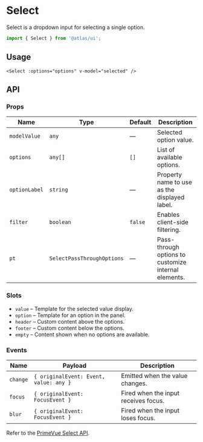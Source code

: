 # Select

Select is a dropdown input for selecting a single option.

```ts
import { Select } from '@atlas/ui';
```

## Usage

```vue
<Select :options="options" v-model="selected" />
```

## API

### Props
| Name | Type | Default | Description |
| ---- | ---- | ------- | ----------- |
| `modelValue` | `any` | — | Selected option value. |
| `options` | `any[]` | `[]` | List of available options. |
| `optionLabel` | `string` | — | Property name to use as the displayed label. |
| `filter` | `boolean` | `false` | Enables client-side filtering. |
| `pt` | `SelectPassThroughOptions` | — | Pass-through options to customize internal elements. |

### Slots
- `value` – Template for the selected value display.
- `option` – Template for an option in the panel.
- `header` – Custom content above the options.
- `footer` – Custom content below the options.
- `empty` – Content shown when no options are available.

### Events
| Name | Payload | Description |
| ---- | ------- | ----------- |
| `change` | `{ originalEvent: Event, value: any }` | Emitted when the value changes. |
| `focus` | `{ originalEvent: FocusEvent }` | Fired when the input receives focus. |
| `blur` | `{ originalEvent: FocusEvent }` | Fired when the input loses focus. |

Refer to the [PrimeVue Select API](https://primevue.org/select/#api).

